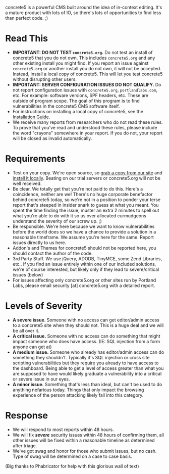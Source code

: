 concrete5 is a powerful CMS built around the idea of in-context editing. It's a mature product with lots of IO, so there's lots of opportunities to find less than perfect code. ;) 

Read This
=========
* __IMPORTANT: DO NOT TEST `concrete5.org`.__ Do not test an install of concrete5 that you do not own. This includes `concrete5.org` and any other existing install you might find. If you report an issue against `concrete5.org` or another install you do not own, it will not be accepted. Instead, install a local copy of concrete5. This will let you test concrete5 without disrupting other users.
* __IMPORTANT: SERVER CONFIGURATION ISSUES DO NOT QUALIFY.__ Do not report configuration issues with `concrete5.org`, `portlandlabs.com`, etc. For example: software versions, SPF headers, etc. These are outside of program scope. The goal of this program is to find vulnerabilities in the concrete5 CMS software itself.
* For instructions on installing a local copy of concrete5, see the [Installation Guide](http://www.concrete5.org/documentation/developers/5.7/installation).
* We receive many reports from researchers who do not read these rules. To prove that you've read and understood these rules, please include the word "crayons" somewhere in your report. If you do not, your report will be closed as invalid automatically.

Requirements
============ 

* Test on your copy. We're open source, so [grab a copy from our site](http://www.concrete5.org/developers/downloads/) and [install it locally](http://www.concrete5.org/documentation/developers/5.7/installation). Beating on our trial servers or concrete5.org will not be well received.
* Be clear. We totally get that you're not paid to do this. Here's a coincidence, neither are we! There's no huge corporate benefactor behind concrete5 today, so we're not in a position to 
ponder your terse report that's steeped in insider snark to guess at what you meant. You spent the time finding the issue, muster an extra 2 minutes to spell out what you're able to do with it 
so us over allocated curmudgeons understand the severity of our screw up. ;)
* Be responsible. We're here because we want to know vulnerabilities before the world does so we have a chance to provide a solution in a reasonable timeframe. We assume you're here for the 
same. Report issues directly to us here.
* Addon's and Themes for concrete5 should not be reported here, you should contact the author of the code.
* 3rd Party Stuff. We use jQuery, ADODB, TinyMCE, some Zend Libraries, etc.. If you find an issue entirely within one of our included solutions, we're of course interested, but likely only if 
they lead to severe/critical issues (below)
* For issues affecting only concrete5.org or other sites run by Portland Labs, please email security [at] concrete5.org with a detailed report.

Levels of Severity
======
* __A severe issue__. Someone with no access can get editor/admin access to a concrete5 site when they should not. This is a huge deal and we will be all over it.
* __A critical issue.__ Someone with no access can do something that might impact someone who does have access. (IE: SQL injection from a form anyone can get at)
* __A medium issue.__ Someone who already has editor/admin access can do something they shouldn't. Typically it's SQL injection or cross site scripting vulnerabilities but they require you already 
to have access to the dashboard. Being able to get a level of access greater than what you are supposed to have would likely graduate a vulnerability into a critical or severe issue in our eyes.
* __A minor issue.__ Something that's less than ideal, but can't be used to do anything nefarious today. Things that only impact the browsing experience of the person attacking likely fall into this 
category.

Response
=======
* We will respond to most reports within 48 hours.
* We will fix ___severe___ security issues within 48 hours of confirming them, all other issues will be fixed within a reasonable timeline as determined after triage.
* We've got swag and honor for those who submit issues, but no cash. Type of swag will be determined on a case to case basis.


(Big thanks to Phabricator for help with this glorious wall of text)
